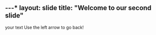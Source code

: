 ---*
layout: slide
title: "Welcome to our second slide"
---
your text
Use the left arrow to go back!
